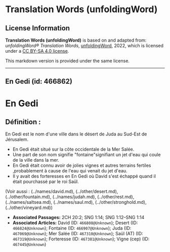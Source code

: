 # Translation Words (unfoldingWord)

## License Information

**Translation Words (unfoldingWord)** is based on and adapted from: _unfoldingWord® Translation Words_, [unfoldingWord](https://unfoldingword.org/utw), 2022, which is licensed under a [CC BY-SA 4.0 license](https://creativecommons.org/licenses/by-sa/4.0/legalcode.en).

This markdown version is provided under the same license.



--------------------------------

## En Gedi (id: 466862)

En Gedi
=======

Définition :
------------

En Gedi est le nom d'une ville dans le désert de Juda au Sud\-Est de Jérusalem.

* En Gedi était situé sur la côte occidentale de la Mer Salée.
* Une part de son nom signifie "fontaine"signifiant un jet d'eau qui coule de la ville dans la mer.
* En Gedi était connu avoir de jolies vignes et autres terrains fertiles ,probablement à cause de l'eau qui venait du jet d'eau.
* Il y avait des forteresses en En Gedi où David s'est échappé quand il était pourchassé par le roi Saül.

(Voir aussi : (../names/david.md), (../other/desert.md), (../other/fountain.md), (../names/judah.md), (../other/rest.md), (../names/saltsea.md), (../names/saul.md), (../other/stronghold.md), (../other/vineyard.md))

* **Associated Passages:** 2CH 20:2; SNG 1:14; SNG 1:12–SNG 1:14
* **Associated Articles:** David (ID: `466808@Unknown`); Desert (ID: `466824@Unknown`); Fontaine (ID: `466907@Unknown`); Juda (ID: `467069@Unknown`); Mer Salée (ID: `467310@Unknown`); Saül (AT) (ID: `467319@Unknown`); Forteresse (ID: `467381@Unknown`); Vigne (cep) (ID: `467445@Unknown`)

